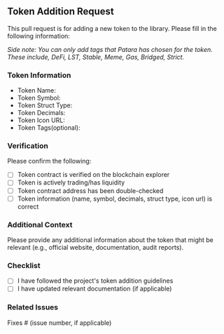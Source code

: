 ## Token Addition Request

This pull request is for adding a new token to the library. Please fill in the following information:

_Side note: You can only add tags that Patara has chosen for the token. These include, DeFi, LST, Stable, Meme, Gas, Bridged, Strict._

### Token Information

- Token Name:
- Token Symbol:
- Token Struct Type:
- Token Decimals:
- Token Icon URL:
- Token Tags(optional):

### Verification

Please confirm the following:

- [ ] Token contract is verified on the blockchain explorer
- [ ] Token is actively trading/has liquidity
- [ ] Token contract address has been double-checked
- [ ] Token information (name, symbol, decimals, struct type, icon url) is correct

### Additional Context

Please provide any additional information about the token that might be relevant (e.g., official website, documentation, audit reports).

### Checklist

- [ ] I have followed the project's token addition guidelines
- [ ] I have updated relevant documentation (if applicable)

### Related Issues

Fixes # (issue number, if applicable)
